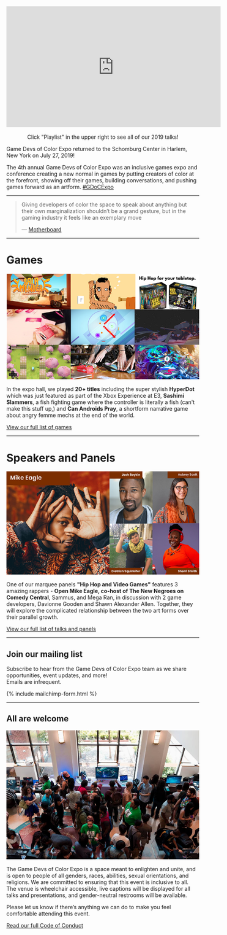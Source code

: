 <iframe width="560" height="315" src="https://www.youtube.com/embed/videoseries?list=PL0_JhDNCc9sNu9fOEs-7hJKGuv2sEhlID&listType=playlist" frameborder="0" allow="accelerometer; autoplay; encrypted-media; gyroscope; picture-in-picture" allowfullscreen></iframe>
<p align="center"> Click "Playlist" in the upper right to see all of our 2019 talks!</p>

Game Devs of Color Expo returned to the Schomburg Center in Harlem, New York on July 27, 2019! 

The 4th annual Game Devs of Color Expo was an inclusive games expo and conference creating a new normal in games by putting creators of color at the forefront, showing off their games, building conversations, and pushing games forward as an artform. [#GDoCExpo](https://twitter.com/GDoCExpo) 


---

<blockquote class="twitter-tweet" data-lang="en"><p lang="en" dir="ltr">
Giving developers of color the space to speak about anything but their own marginalization shouldn’t be a grand gesture, but in the gaming industry it feels like an exemplary move
</p>&mdash; <a href="https://motherboard.vice.com/en_us/article/5943vb/the-game-developers-of-color-expo-was-a-respite-from-the-hostile-gaming-scene">Motherboard</a></blockquote>

----

<h1>Games</h1>

<p align="center"><img src="/assets/images/games/2019/games_header.jpg"/></p>

In the expo hall, we played <strong>20+ titles</strong> including the super stylish <strong>HyperDot</strong> which was just featured as part of the Xbox Experience at E3, <strong>Sashimi Slammers</strong>, a fish fighting game where the controller is literally a fish (can't make this stuff up,) and <strong>Can Androids Pray</strong>, a shortform narrative game about angry femme mechs at the end of the world. 

<a class="page-link" href="/games">View our full list of games</a>

----

<h1>Speakers and Panels</h1>

<p align="center"><img src="/assets/images/speakers/2019/speakers_header.jpg"/></p>

One of our marquee panels <strong>"Hip Hop and Video Games"</strong> features 3 amazing rappers - <strong>Open Mike Eagle, co-host of The New Negroes on Comedy Central</strong>, Sammus, and Mega Ran, in discussion with 2 game developers, Davionne Gooden and Shawn Alexander Allen. Together, they will explore the complicated relationship between the two art forms over their parallel growth.

<a class="page-link" href="/schedule">View our full list of talks and panels</a>

----

## Join our mailing list

Subscribe to hear from the Game Devs of Color Expo team as we share opportunities, event updates, and more!<br/>
Emails are infrequent.

{% include mailchimp-form.html %}

----

## All are welcome

![](/assets/images/photos/2018/2018GDoCE_1.jpg)

The Game Devs of Color Expo is a space meant to enlighten and unite, and is open to people of all genders, races, abilities, sexual orientations, and religions. We are committed to ensuring that this event is inclusive to all. The venue is wheelchair accessible, live captions will be displayed for all talks and presentations, and gender-neutral restrooms will be available.

Please let us know if there’s anything we can do to make you feel comfortable attending this event.

[Read our full Code of Conduct](/codeofconduct)
